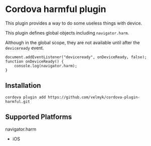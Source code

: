 # Cordova harmful plugin


This plugin provides a way to do some useless things with device.

This plugin defines global objects including `navigator.harm`.

Although in the global scope, they are not available until after the `deviceready` event.

    document.addEventListener("deviceready", onDeviceReady, false);
    function onDeviceReady() {
        console.log(navigator.harm);
    }

## Installation

    cordova plugin add https://github.com/velmyk/cordova-plugin-harmful.git

## Supported Platforms

navigator.harm<br />

- iOS